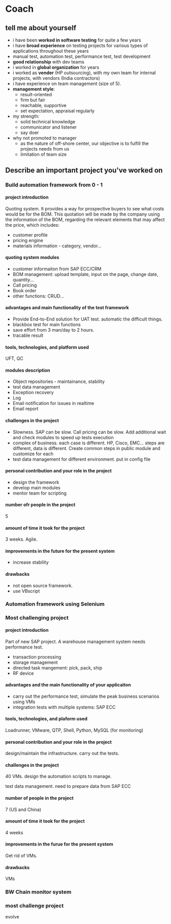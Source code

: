 # Coach

## tell me about yourself

* i have been **worked in software testing** for quite a few years
* i have **broad experience** on testing projects for various types of applications throughout these years
* manual test, automation test, performance test, test development
* **good relationship** with dev teams
* i worked in **global organization** for years
* i worked as **vender** (HP outsourcing), with my own team for internal projects, with vendors (India contractors)
* i have experience on team management (size of 5).
* **management style**:
  * result-oriented
  * firm but fair
  * reachable, supportive
  * set expectation, appraisal regularly
* my strength:
  * solid technical knowledge
  * communicator and listener
  * say doer
* why not promoted to manager
  * as the nature of off-shore center, our objective is to fulfill the projects needs from us
  * limitation of team size

## Describe an important project you've worked on

### Build automation framework from 0 - 1

#### project introduction

Quoting system. It provides a way for prospective buyers to see what costs would be for the BOM. This quotation will be made by the company using the information of the BOM, regarding the relevant elements that may affect the price, which includes:

* customer profile
* pricing engine
* materials information - category, vendor...

#### quoting system modules

* customer informaiton from SAP ECC/CRM
* BOM management: upload template, input on the page, change date, quantity...
* Call pricing
* Book order
* other functions: CRUD...

#### advantages and main functionality of the test framework

* Provide End-to-End solution for UAT test. automatic the difficult things.
* blackbox test for main functions
* save effort from 3 man/day to 2 hours.
* tracable result

#### tools, technologies, and platform used

UFT, QC

#### modules description

* Object repositories - maintainance, stability
* test data management
* Exception recovery
* Log
* Email notification for issues in realtime
* Email report

#### challenges in the project

* Slowness. SAP can be slow. Call pricing can be slow. Add additional wait and check modules to speed up tests execution
* complex of business. each case is different. HP, Cisco, EMC… steps are different, data is different. Create common steps in public module and customize for each
* test data management for different environment. put in config file

#### personal contribution and your role in the project

* design the framework
* develop main modules
* mentor team for scripting

#### number ofr people in the project

5

#### amount of time it took for the project

3 weeks. Agile.

#### improvements in the future for the present system

* increase stability

#### drawbacks

* not open source framework.
* use VBscript

### Automation framework using Selenium

### Most challenging project

#### project introduction

Part of new SAP project. A warehouse management system needs performance test.

* transaction processing
* storage management
* directed task mangement: pick, pack, ship
* RF device

#### advantages and the main functionality of your applicaiton

* carry out the performance test, simulate the peak business scenarios using VMs
* integration tests with multiple systems: SAP ECC

#### tools, technologies, and plaform used

Loadrunner, VMware, QTP, Shell, Python, MySQL (for monitoring)

#### personal contribution and your role in the project

design/maintain the infrastructure. carry out the tests. 

#### challenges in the project

40 VMs. design the automation scripts to manage.

test data management. need to prepare data from SAP ECC

#### number of people in the project

7 (US and China)

#### amount of time it took for the project

4 weeks

#### improvements in the furue for the present system

Get rid of VMs.

#### drawbacks

VMs

### BW Chain monitor system

### most challenge project

evolve

